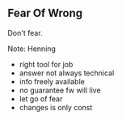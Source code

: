 ##  Fear Of Wrong

Don't fear.

Note:
Henning

- right tool for job
- answer not always technical
- info freely available
- no guarantee fw will live
- let go of fear
- changes is only const
